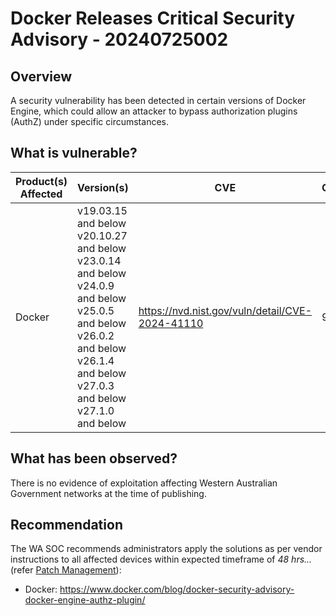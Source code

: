 # Docker Releases Critical Security Advisory - 20240725002

## Overview

A security vulnerability has been detected in certain versions of Docker Engine, which could allow an attacker to bypass authorization plugins (AuthZ) under specific circumstances.

## What is vulnerable?

| Product(s) Affected | Version(s)                                                                                                                                                                                                     | CVE                                             | CVSS | Severity     |
| ------------------- | -------------------------------------------------------------------------------------------------------------------------------------------------------------------------------------------------------------- | ----------------------------------------------- | ---- | ------------ |
| Docker              | v19.03.15 and below <br> v20.10.27 and below <br> v23.0.14 and below <br> v24.0.9 and below <br> v25.0.5 and below <br> v26.0.2 and below <br> v26.1.4 and below <br> v27.0.3 and below <br> v27.1.0 and below | https://nvd.nist.gov/vuln/detail/CVE-2024-41110 | 9.9  | **Critical** |

## What has been observed?

There is no evidence of exploitation affecting Western Australian Government networks at the time of publishing.

## Recommendation

The WA SOC recommends administrators apply the solutions as per vendor instructions to all affected devices within expected timeframe of *48 hrs...* (refer [Patch Management](../guidelines/patch-management.md)):

- Docker: <https://www.docker.com/blog/docker-security-advisory-docker-engine-authz-plugin/>
